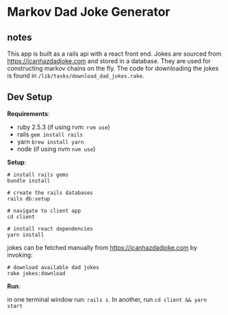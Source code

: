 # Markov Dad Joke Generator

## notes

This app is built as a rails api with a react front end. Jokes are sourced from https://icanhazdadjoke.com and stored in a database. They are used for constructing markov chains on the fly. The code for downloading the jokes is found in `/lib/tasks/download_dad_jokes.rake`.

## Dev Setup

**Requirements**:

- ruby 2.5.3 (if using rvm: `rvm use`)
- rails `gem install rails`
- yarn `brew install yarn`
- node (if using nvm `nvm use`)

**Setup**:

```
# install rails gems
bundle install

# create the rails databases
rails db:setup

# navigate to client app
cd client

# install react dependencies
yarn install
```

jokes can be fetched manually from https://icanhazdadjoke.com by invoking:

```
# download available dad jokes
rake jokes:download
```

**Run**:

in one terminal window run: `rails s`. In another, run `cd client && yarn start`
